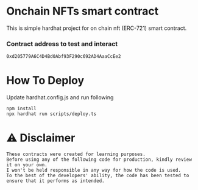 # Onchain NFTs smart contract

This is simple hardhat project for on chain nft (ERC-721) smart contract.

### Contract address to test and interact

```shell
0xd205779A6C4D4Bd0Abf93F290c692AD4AaaCcEe2
```

# How To Deploy

Update hardhat.config.js and run following

```shell
npm install
npx hardhat run scripts/deploy.ts
```

# ⚠️ Disclaimer

```
These contracts were created for learning purposes.
Before using any of the following code for production, kindly review it on your own.
I won't be held responsible in any way for how the code is used.
To the best of the developers' ability, the code has been tested to ensure that it performs as intended.
```
